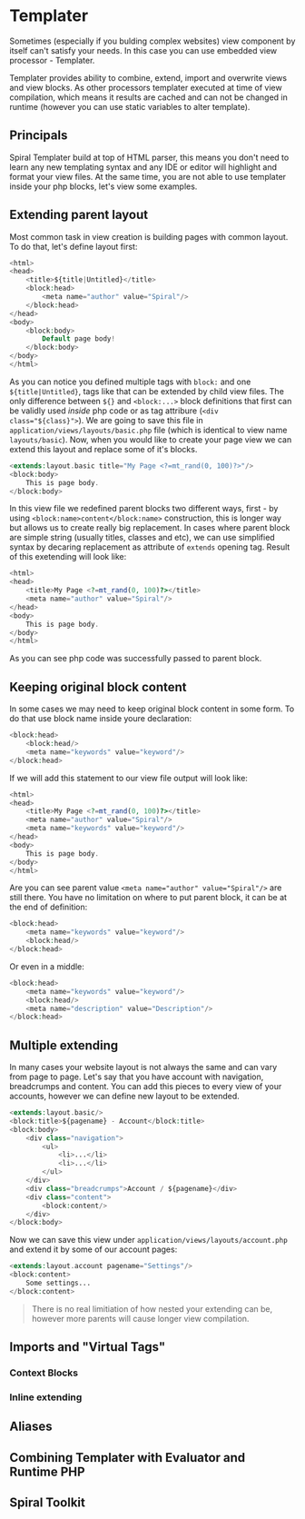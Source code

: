 # Templater
Sometimes (especially if you bulding complex websites) view component by itself can't satisfy your needs. In this case you can use embedded view processor - Templater.

Templater provides ability to combine, extend, import and overwrite views and view blocks. As other processors templater executed at time of view compilation, which means it results are cached and can not be changed in runtime (however you can use static variables to alter template).

## Principals
Spiral Templater build at top of HTML parser, this means you don't need to learn any new templating syntax and any IDE or editor will highlight and format your view files. At the same time, you are not able to use templater inside your php blocks, let's view some examples.

## Extending parent layout
Most common task in view creation is building pages with common layout. To do that, let's define layout first:
```php
<html>
<head>
    <title>${title|Untitled}</title>
    <block:head>
        <meta name="author" value="Spiral"/>
    </block:head>
</head>
<body>
    <block:body>
        Default page body!
    </block:body>
</body>
</html>
```
As you can notice you defined multiple tags with `block:` and one `${title|Untitled}`, tags like that can be extended by child view files. The only difference between `${}` and `<block:...>` block definitions that first can be validly used *inside* php code or as tag attribure (`<div class="${class}">`).
We are going to save this file in `application/views/layouts/basic.php` file (which is identical to view name `layouts/basic`).
Now, when you would like to create your page view we can extend this layout and replace some of it's blocks.
```php
<extends:layout.basic title="My Page <?=mt_rand(0, 100)?>"/>
<block:body>
    This is page body.
</block:body>
```
In this view file we redefined parent blocks two different ways, first - by using
`<block:name>content</block:name>` construction, this is longer way but allows us to create really big replacement. In cases where parent block are simple string (usually titles, classes and etc), we can use simplified syntax by decaring replacement as attribute of `extends` opening tag.
Result of this exetending will look like:
```php
<html>
<head>
    <title>My Page <?=mt_rand(0, 100)?></title>
    <meta name="author" value="Spiral"/>
</head>
<body>
    This is page body.
</body>
</html>
```
As you can see php code was successfully passed to parent block.

## Keeping original block content
In some cases we may need to keep original block content in some form. To do that use block name inside youre declaration:
```php
<block:head>
    <block:head/>
    <meta name="keywords" value="keyword"/>
</block:head>
```
If we will add this statement to our view file output will look like:
```php
<html>
<head>
    <title>My Page <?=mt_rand(0, 100)?></title>
    <meta name="author" value="Spiral"/>
    <meta name="keywords" value="keyword"/>
</head>
<body>
    This is page body.
</body>
</html>
```
Are you can see parent value `<meta name="author" value="Spiral"/>` are still there.
You have no limitation on where to put parent block, it can be at the end of definition:
```php
<block:head>
    <meta name="keywords" value="keyword"/>
    <block:head/>
</block:head>
```
Or even in a middle:
```php
<block:head>
    <meta name="keywords" value="keyword"/>
    <block:head/>
    <meta name="description" value="Description"/>
</block:head>
```

## Multiple extending
In many cases your website layout is not always the same and can vary from page to page. Let's say that you have account with navigation, breadcrumps and content. You can add this pieces to every view of your accounts, however we can define new layout to be extended.
```php
<extends:layout.basic/>
<block:title>${pagename} - Account</block:title>
<block:body>
    <div class="navigation">
        <ul>
            <li>...</li>
            <li>...</li>
        </ul>
    </div>
    <div class="breadcrumps">Account / ${pagename}</div>
    <div class="content">
        <block:content/>
    </div>
</block:body>
```
Now we can save this view under `application/views/layouts/account.php` and extend it by some of our account pages:
```php
<extends:layout.account pagename="Settings"/>
<block:content>
    Some settings...
</block:content>
```
> There is no real limitiation of how nested your extending can be, however more parents will cause longer view compilation.

## Imports and "Virtual Tags"

### Context Blocks

### Inline extending

## Aliases

## Combining Templater with Evaluator and Runtime PHP

## Spiral Toolkit






